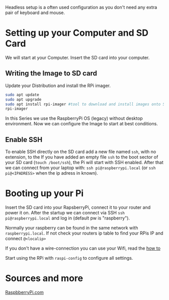 Headless setup is a often used configuration as you don't need any extra pair of keyboard and mouse. 

# Setting up your Computer and SD Card
We will start at your Computer. Insert the SD card into your computer. 

## Writing the Image to SD card
Update your Distribution and install the RPi imager.
```bash
sudo apt update
sudo apt upgrade
sudo apt install rpi-imager #tool to download and install images onto SD card
rpi-imager 
```
In this Series we use the RaspberryPi OS (legacy) without desktop environment.
Now we can configure the Image to start at best conditions. 

## Enable SSH
To enable SSH directly on the SD card add a new file named `ssh`, with no extension, to the 
If you have added an empty file `ssh` to the boot sector of your SD card (`touch /boot/ssh`), the Pi will start with SSH enabled. After that we can connect from your laptop with: `ssh pi@raspberrypi.local` (or `ssh pi@<IPADRESS>` when the ip adress in known).


# Booting up your Pi
Insert the SD card into your RapsberryPi, connect it to your router and power it on. After the startup we can connect via SSH 
`ssh pi@raspberrypi.local` and log in (default pw is "raspberry"). 

Normally your raspberry can be found in the same network with `raspberrypi.local`. If not check your routers ip table to find your RPis IP and connect `@<localip>`

If you don't have a wire-connection you can use your Wifi, read the [how to](wifi.md)

Start using the RPi with `raspi-config` to configure all settings.


# Sources and more
[RaspbberryPi.com](https://www.raspberrypi.com/software/)